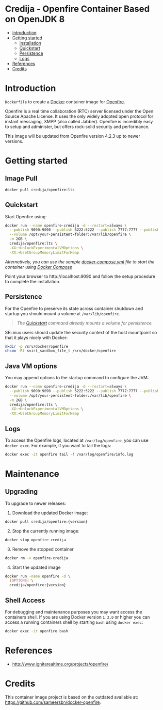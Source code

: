 # Credija - Openfire Container Based on OpenJDK 8

- [Introduction](#introduction)
- [Getting started](#getting-started)
  - [Installation](#installation)
  - [Quickstart](#quickstart)
  - [Persistence](#persistence)
  - [Logs](#logs)
- [References](#references)
- [Credits](#credits)

# Introduction

`Dockerfile` to create a [Docker](https://www.docker.com/) container image for [Openfire](http://www.igniterealtime.org/projects/openfire/).

Openfire is a real time collaboration (RTC) server licensed under the Open Source Apache License. It uses the only widely adopted open protocol for instant messaging, XMPP (also called Jabber). Openfire is incredibly easy to setup and administer, but offers rock-solid security and performance.

This image will be updated from Openfire version 4.2.3 up to newer versions.

# Getting started

## Image Pull

```bash
docker pull credija/openfire:lts
```

## Quickstart

Start Openfire using:

```bash
docker run --name openfire-credija -d --restart=always \
  --publish 9090:9090 --publish 5222:5222 --publish 7777:7777 --publish 7070:7070 --publish 7443:7443 \
  --volume /opt/your-persistent-folder:/var/lib/openfire \
  -m 2GB \
  credija/openfire:lts \
  -XX:+UnlockExperimentalVMOptions \
  -XX:+UseCGroupMemoryLimitForHeap
```

*Alternatively, you can use the sample [docker-compose.yml](docker-compose.yml) file to start the container using [Docker Compose](https://docs.docker.com/compose/)*

Point your browser to http://localhost:9090 and follow the setup procedure to complete the installation.

## Persistence

For the Openfire to preserve its state across container shutdown and startup you should mount a volume at `/var/lib/openfire`.

> *The [Quickstart](#quickstart) command already mounts a volume for persistence.*

SELinux users should update the security context of the host mountpoint so that it plays nicely with Docker:

```bash
mkdir -p /srv/docker/openfire
chcon -Rt svirt_sandbox_file_t /srv/docker/openfire
```

## Java VM options

You may append options to the startup command to configure the JVM:

```bash
docker run --name openfire-credija -d --restart=always \
  --publish 9090:9090 --publish 5222:5222 --publish 7777:7777 --publish 7070:7070 --publish 7443:7443 \
  --volume /opt/your-persistent-folder:/var/lib/openfire \
  -m 2GB \
  credija/openfire:lts \
  -XX:+UnlockExperimentalVMOptions \
  -XX:+UseCGroupMemoryLimitForHeap
```

## Logs

To access the Openfire logs, located at `/var/log/openfire`, you can use `docker exec`. For example, if you want to tail the logs:

```bash
docker exec -it openfire tail -f /var/log/openfire/info.log
```

# Maintenance

## Upgrading

To upgrade to newer releases:

  1. Download the updated Docker image:

  ```bash
  docker pull credija/openfire:{version}
  ```

  2. Stop the currently running image:

  ```bash
  docker stop openfire-credija
  ```

  3. Remove the stopped container

  ```bash
  docker rm -v openfire-credija
  ```

  4. Start the updated image

  ```bash
  docker run -name openfire -d \
    [OPTIONS] \
    credija/openfire:{version}
  ```

## Shell Access

For debugging and maintenance purposes you may want access the containers shell. If you are using Docker version `1.3.0` or higher you can access a running containers shell by starting `bash` using `docker exec`:

```bash
docker exec -it openfire bash
```

# References

  * http://www.igniterealtime.org/projects/openfire/

# Credits

This container image project is based on the outdated available at: https://github.com/sameersbn/docker-openfire.
